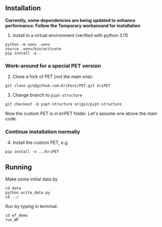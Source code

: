 ## Installation

**Currently, some dependencies are being updated to enhance performance. Follow the Temporary workaround for installation**
1. Install in a virtual environment (verified with python 3.11)
```
python -m venv .venv
source .venv/bin/activate
pip install -e .
```
### Work-around for a special PET version
2. Clone a fork of PET (not the main one): 
```
git clone git@github.com:KriFos1/PET.git kriPET
```
3. Change branch to `pipt-structure`
```
git checkout -b pipt-structure origin/pipt-structure
```

Now the custom PET is in kriPET folder. Let's assume one above the main code.
### Continue installation normally

4. Install the custom PET, e.g.
```
pip install -e ../kriPET
```

## Running
Make some initial data by

```
cd data
python write_data.py
cd ../
```

Run by typing in terminal:

```
cd wf_demo
run_WF
```
